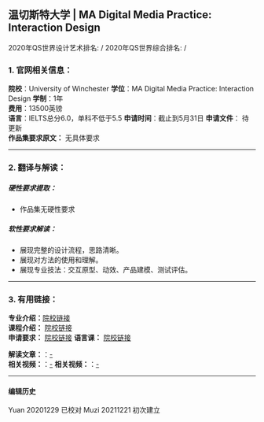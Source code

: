 ## 温切斯特大学 | MA Digital Media Practice: Interaction Design

2020年QS世界设计艺术排名: /
2020年QS世界综合排名: /

### 1. 官网相关信息：

**院校**：University of Winchester
**学位**：MA Digital Media Practice: Interaction Design
**学制**：1年  
**费用**：13500英镑  
**语言**：IELTS总分6.0，单科不低于5.5
**申请时间**：截止到5月31日
**申请文件**： 待更新  
**作品集要求原文：** 无具体要求  

---


### 2. 翻译与解读：

##### 硬性要求提取：
- 作品集无硬性要求  

##### 软性要求解读：

  - 展现完整的设计流程，思路清晰。
  - 展现对方法的使用和理解。
  - 展现专业技法：交互原型、动效、产品建模、测试评估。

---


### 3. 有用链接：

**专业介绍：**[院校链接](https://www.winchester.ac.uk/study/postgraduate/courses/ma-digital-media-practice-interaction-design/)  
**课程介绍：** [院校链接](https://www.winchester.ac.uk/study/postgraduate/courses/ma-digital-media-practice-interaction-design/)  
**申请要求：** [院校链接](https://www.winchester.ac.uk/study/postgraduate/courses/ma-digital-media-practice-interaction-design/)
**语言课：** [院校链接](https://www.winchester.ac.uk/study/international/english-language-courses/)

**解读文章：**：[-](-)  
**相关视频：**：[-](-)
**相关视频：**：[-](-)




---


#### 编辑历史
Yuan 20201229 已校对
Muzi 20211221 初次建立
